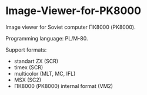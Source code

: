 # Image-Viewer-for-PK8000
Image viewer for Soviet computer ПК8000 (PK8000).

Programming language: PL/M-80.

Support formats:
- standart ZX (SCR)
- timex (SCR)
- multicolor (MLT, MC, IFL)
- MSX (SC2)
- ПК8000 (PK8000) internal format (VM2)
